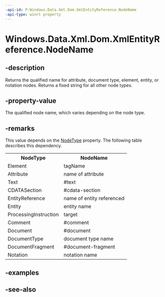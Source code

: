 ----api-id: P:Windows.Data.Xml.Dom.XmlEntityReference.NodeName
-api-type: winrt property
---<!-- Property syntaxpublic string NodeName { get; }--># Windows.Data.Xml.Dom.XmlEntityReference.NodeName## -descriptionReturns the qualified name for attribute, document type, element, entity, or notation nodes. Returns a fixed string for all other node types.## -property-valueThe qualified node name, which varies depending on the node type.## -remarksThis value depends on the [NodeType](ixmlnode_nodetype.md) property. The following table describes this dependency.<table>   <tr><th>NodeType</th><th>NodeName</th></tr>   <tr><td>Element</td><td>tagName</td></tr>   <tr><td>Attribute</td><td>name of attribute</td></tr>   <tr><td>Text</td><td>#text</td></tr>   <tr><td>CDATASection</td><td>#cdata-section</td></tr>   <tr><td>EntityReference</td><td>name of entity referenced</td></tr>   <tr><td>Entity</td><td>entity name</td></tr>   <tr><td>ProcessingInstruction</td><td>target</td></tr>   <tr><td>Comment</td><td>#comment</td></tr>   <tr><td>Document</td><td>#document</td></tr>   <tr><td>DocumentType</td><td>document type name</td></tr>   <tr><td>DocumentFragment</td><td>#document-fragment</td></tr>   <tr><td>Notation</td><td>notation name</td></tr></table>## -examples## -see-also
